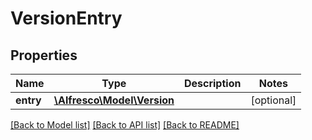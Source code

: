 # VersionEntry

## Properties
Name | Type | Description | Notes
------------ | ------------- | ------------- | -------------
**entry** | [**\Alfresco\Model\Version**](Version.md) |  | [optional] 

[[Back to Model list]](../README.md#documentation-for-models) [[Back to API list]](../README.md#documentation-for-api-endpoints) [[Back to README]](../README.md)


